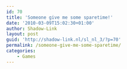 ```yaml
---
id: 70
title: 'Someone give me some sparetime!'
date: '2010-03-09T15:02:30+01:00'
author: Shadow-Link
layout: post
guid: 'http://shadow-link.nl/sl_nl_3/?p=70'
permalink: /someone-give-me-some-sparetime/
categories:
    - Games
---
```


